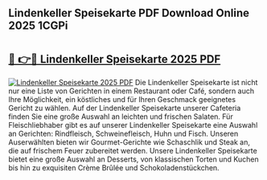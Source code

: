 ## Lindenkeller Speisekarte PDF Download Online 2025 1CGPi

# <h2><a href="http://gcdksow.nevu.top/?p=Lindenkeller+Speisekarte">🔗 👉🔴 Lindenkeller Speisekarte 2025 PDF</a></h2>

[![Lindenkeller Speisekarte 2025 PDF](https://i.imgur.com/dBaPXMq.png)](http://gcdksow.nevu.top/?p=Lindenkeller+Speisekarte)
Die Lindenkeller Speisekarte ist nicht nur eine Liste von Gerichten in einem Restaurant oder Café, sondern auch Ihre Möglichkeit, ein köstliches und für Ihren Geschmack geeignetes Gericht zu wählen. Auf der Lindenkeller Speisekarte unserer Cafeteria finden Sie eine große Auswahl an leichten und frischen Salaten. Für Fleischliebhaber gibt es auf unserer Lindenkeller Speisekarte eine Auswahl an Gerichten: Rindfleisch, Schweinefleisch, Huhn und Fisch. Unseren Auserwählten bieten wir Gourmet-Gerichte wie Schaschlik und Steak an, die auf frischem Feuer zubereitet werden. Unsere Lindenkeller Speisekarte bietet eine große Auswahl an Desserts, von klassischen Torten und Kuchen bis hin zu exquisiten Crème Brûlée und Schokoladenstückchen.
